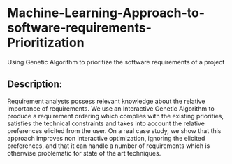 # Machine-Learning-Approach-to-software-requirements-Prioritization
Using Genetic Algorithm to prioritize the software requirements of a project
## Description:
Requirement analysts possess relevant knowledge about the
relative importance of requirements. We use an Interactive
Genetic Algorithm to produce a requirement ordering which
complies with the existing priorities, satisfies the technical
constraints and takes into account the relative preferences
elicited from the user. On a real case study, we show that
this approach improves non interactive optimization, ignoring
the elicited preferences, and that it can handle a number of
requirements which is otherwise problematic for state of the
art techniques.

